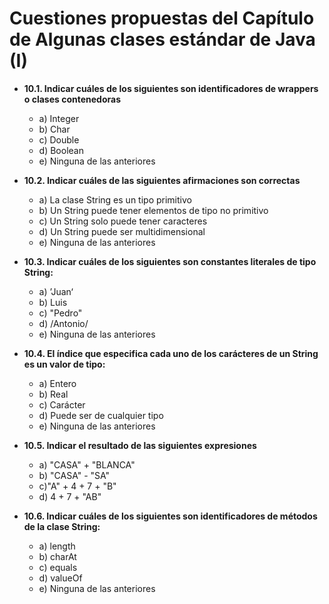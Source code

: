 # Cuestiones propuestas del Capítulo de Algunas clases estándar de Java (I)
- **10.1. Indicar cuáles de los siguientes son identificadores de wrappers o clases contenedoras**
    - a) Integer
    - b) Char
    - c) Double
    - d) Boolean
    - e) Ninguna de las anteriores

- **10.2. Indicar cuáles de las siguientes afirmaciones son correctas**
    - a) La clase String es un tipo primitivo
    - b) Un String puede tener elementos de tipo no primitivo
    - c) Un String solo puede tener caracteres
    - d) Un String puede ser multidimensional
    - e) Ninguna de las anteriores

- **10.3. Indicar cuáles de los siguientes son constantes literales de tipo String:**
    - a) ’Juan‘
    - b) Luis
    - c) "Pedro"
    - d) /Antonio/
    - e) Ninguna de las anteriores

- **10.4. El índice que especifica cada uno de los carácteres de un String es un valor de tipo:**
    - a) Entero
    - b) Real
    - c) Carácter
    - d) Puede ser de cualquier tipo
    - e) Ninguna de las anteriores

- **10.5. Indicar el resultado de las siguientes expresiones**
    - a) "CASA" + "BLANCA"
    - b) "CASA" - "SA"
    - c)"A" + 4 + 7 + "B"
    - d) 4 + 7 + "AB"

- **10.6. Indicar cuáles de los siguientes son identificadores de métodos de la clase String:**
    - a) length
    - b) charAt
    - c) equals
    - d) valueOf
    - e) Ninguna de las anteriores
